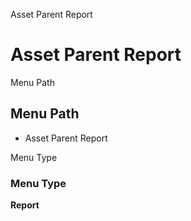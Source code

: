 
Asset Parent Report
# Asset Parent Report



Menu Path
## Menu Path



- Asset Parent Report

Menu Type
### Menu Type

**Report**

